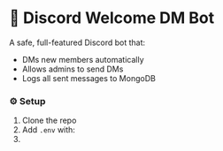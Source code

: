 # 🤖 Discord Welcome DM Bot

A safe, full-featured Discord bot that:
- DMs new members automatically
- Allows admins to send DMs
- Logs all sent messages to MongoDB

### ⚙️ Setup
1. Clone the repo
2. Add `.env` with:
3. 
